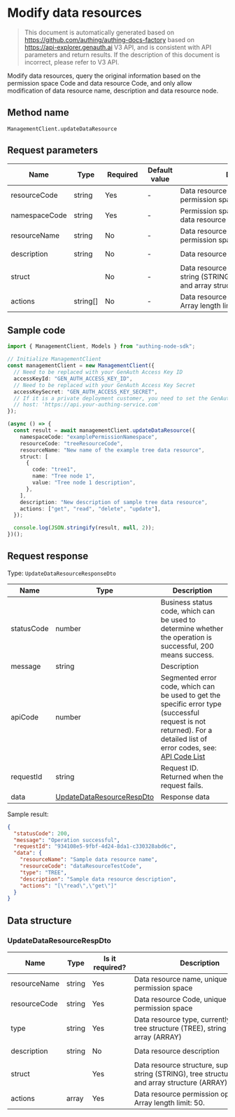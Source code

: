 # Modify data resources

<!--
Warning ⚠️:
Do not modify this document directly,
https://github.com/Authing/authing-docs-factory
Use this project to generate
-->

<LastUpdated />

> This document is automatically generated based on https://github.com/authing/authing-docs-factory based on https://api-explorer.genauth.ai V3 API, and is consistent with API parameters and return results. If the description of this document is incorrect, please refer to V3 API.

Modify data resources, query the original information based on the permission space Code and data resource Code, and only allow modification of data resource name, description and data resource node.

## Method name

`ManagementClient.updateDataResource`

## Request parameters

| Name          | Type             | <div style="width:80px">Required</div> | <div style="width:60px">Default value</div> | <div style="width:300px">Description</div>                                                            | <div style="width:200px">Example value</div> |
| ------------- | ---------------- | -------------------------------------- | ------------------------------------------- | ----------------------------------------------------------------------------------------------------- | -------------------------------------------- |
| resourceCode  | string           | Yes                                    | -                                           | Data resource Code, unique in the permission space                                                    | `dataResourceTestCode`                       |
| namespaceCode | string           | Yes                                    | -                                           | Permission space code to which the data resource belongs                                              | `examplePermissionNamespace`                 |
| resourceName  | string           | No                                     | -                                           | Data resource name, unique in the permission space                                                    | `Example data resource name`                 |
| description   | string           | No                                     | -                                           | Data resource description                                                                             | `Example data resource description`          |
| struct        | <a href="#"></a> | No                                     | -                                           | Data resource structure, supports string (STRING), tree structure (TREE) and array structure (ARRAY). |                                              |
| actions       | string[]         | No                                     | -                                           | Data resource permission operation list Array length limit: 50.                                       | `["read","get"]`                             |

## Sample code

```ts
import { ManagementClient, Models } from "authing-node-sdk";

// Initialize ManagementClient
const managementClient = new ManagementClient({
  // Need to be replaced with your GenAuth Access Key ID
  accessKeyId: "GEN_AUTH_ACCESS_KEY_ID",
  // Need to be replaced with your GenAuth Access Key Secret
  accessKeySecret: "GEN_AUTH_ACCESS_KEY_SECRET",
  // If it is a private deployment customer, you need to set the GenAuth service domain name
  // host: 'https://api.your-authing-service.com'
});

(async () => {
  const result = await managementClient.updateDataResource({
    namespaceCode: "examplePermissionNamespace",
    resourceCode: "treeResourceCode",
    resourceName: "New name of the example tree data resource",
    struct: [
      {
        code: "tree1",
        name: "Tree node 1",
        value: "Tree node 1 description",
      },
    ],
    description: "New description of sample tree data resource",
    actions: ["get", "read", "delete", "update"],
  });

  console.log(JSON.stringify(result, null, 2));
})();
```

## Request response

Type: `UpdateDataResourceResponseDto`

| Name       | Type                                                               | Description                                                                                                                                                                                                                                                                                                                                  |
| ---------- | ------------------------------------------------------------------ | -------------------------------------------------------------------------------------------------------------------------------------------------------------------------------------------------------------------------------------------------------------------------------------------------------------------------------------------- |
| statusCode | number                                                             | Business status code, which can be used to determine whether the operation is successful, 200 means success.                                                                                                                                                                                                                                 |
| message    | string                                                             | Description                                                                                                                                                                                                                                                                                                                                  |
| apiCode    | number                                                             | Segmented error code, which can be used to get the specific error type (successful request is not returned). For a detailed list of error codes, see: [API Code List](https://api-explorer.genauth.ai/?tag=group/%E5%BC%80%E5%8F%91%E5%87%86%E5%A4%87#tag/%E5%BC%80%E5%8F%91%E5%87%86%E5%A4%87/%E9%94%99%E8%AF%AF%E5%A4%84%E7%90%86/apiCode) |
| requestId  | string                                                             | Request ID. Returned when the request fails.                                                                                                                                                                                                                                                                                                 |
| data       | <a href="#UpdateDataResourceRespDto">UpdateDataResourceRespDto</a> | Response data                                                                                                                                                                                                                                                                                                                                |

Sample result:

```json
{
  "statusCode": 200,
  "message": "Operation successful",
  "requestId": "934108e5-9fbf-4d24-8da1-c330328abd6c",
  "data": {
    "resourceName": "Sample data resource name",
    "resourceCode": "dataResourceTestCode",
    "type": "TREE",
    "description": "Sample data resource description",
    "actions": "[\"read\",\"get\"]"
  }
}
```

## Data structure

### <a id="UpdateDataResourceRespDto"></a> UpdateDataResourceRespDto

| Name         | Type   | <div style="width:80px">Is it required?</div> | <div style="width:300px">Description</div>                                                            | <div style="width:200px">Sample value</div> |
| ------------ | ------ | --------------------------------------------- | ----------------------------------------------------------------------------------------------------- | ------------------------------------------- |
| resourceName | string | Yes                                           | Data resource name, unique in the permission space                                                    | `Sample data resource name`                 |
| resourceCode | string | Yes                                           | Data resource Code, unique in the permission space                                                    | `dataResourceTestCode`                      |
| type         | string | Yes                                           | Data resource type, currently supports tree structure (TREE), string (STRING), array (ARRAY)          | TREE                                        |
| description  | string | No                                            | Data resource description                                                                             | `Sample data resource description`          |
| struct       |        | Yes                                           | Data resource structure, supports string (STRING), tree structure (TREE) and array structure (ARRAY). |                                             |
| actions      | array  | Yes                                           | Data resource permission operation list. Array length limit: 50.                                      | `["read","get"]`                            |
